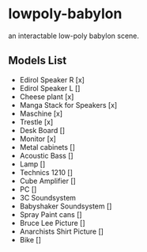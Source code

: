 # lowpoly-babylon
an interactable low-poly babylon scene.

## Models List
- Edirol Speaker R [x]
- Edirol Speaker L []
- Cheese plant [x]
- Manga Stack for Speakers [x]
- Maschine [x]
- Trestle [x]
- Desk Board []
- Monitor [x]
- Metal cabinets []
- Acoustic Bass []
- Lamp []
- Technics 1210 []
- Cube Amplifier []
- PC []
- 3C Soundsystem
- Babyshaker Soundsystem []
- Spray Paint cans []
- Bruce Lee Picture []
- Anarchists Shirt Picture []
- Bike []